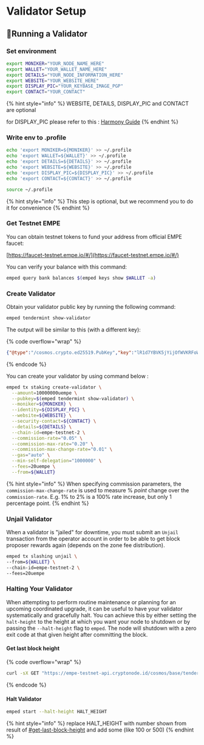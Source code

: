 # Validator Setup

## 📶Running a Validator

### Set environment

```bash
export MONIKER="YOUR_NODE_NAME_HERE"
export WALLET="YOUR_WALLET_NAME_HERE"
export DETAILS="YOUR_NODE_INFORMATION_HERE"
export WEBSITE="YOUR_WEBSITE_HERE"
export DISPLAY_PIC="YOUR_KEYBASE_IMAGE_PGP"
export CONTACT="YOUR_CONTACT"
```

{% hint style="info" %}
WEBSITE, DETAILS, DISPLAY\_PIC and CONTACT are optional

for DISPLAY\_PIC please refer to this : [Harmony Guide](https://docs.harmony.one/home/network/validators/managing-a-validator/adding-a-validator-logo)
{% endhint %}

### Write env to .profile

```bash
echo 'export MONIKER=${MONIKER}' >> ~/.profile
echo 'export WALLET=${WALLET}' >> ~/.profile
echo 'export DETAILS=${DETAILS}' >> ~/.profile
echo 'export WEBSITE=${WEBSITE}' >> ~/.profile
echo 'export DISPLAY_PIC=${DISPLAY_PIC}' >> ~/.profile
echo 'export CONTACT=${CONTACT}' >> ~/.profile

source ~/.profile
```

{% hint style="info" %}
This step is optional, but we recommend you to do it for convenience
{% endhint %}

### Get Testnet EMPE

You can obtain testnet tokens to fund your address from official EMPE faucet:

[https://faucet-testnet.empe.io/#/](https://faucet-testnet.empe.io/#/)

You can verify your balance with this command:

```sh
emped query bank balances $(emped keys show $WALLET -a)
```

### Create Validator

Obtain your validator public key by running the following command:

```sh
emped tendermint show-validator
```

The output will be similar to this (with a different key):

{% code overflow="wrap" %}
```json
{"@type":"/cosmos.crypto.ed25519.PubKey","key":"lR1d7YBVK5jYijOfWVKRFoWCsS4dg3kagT7LB9GnG8I="}
```
{% endcode %}

You can create your validator by using command below :

```bash
emped tx staking create-validator \
  --amount=10000000uempe \
  --pubkey=$(emped tendermint show-validator) \
  --moniker=${MONIKER} \
  --identity=${DISPLAY_PIC} \
  --website=${WEBSITE} \
  --security-contact=${CONTACT} \
  --details=${DETAILS} \
  --chain-id=empe-testnet-2 \
  --commission-rate="0.05" \
  --commission-max-rate="0.20" \
  --commission-max-change-rate="0.01" \
  --gas="auto" \
  --min-self-delegation="1000000" \
  --fees=20uempe \
  --from=${WALLET}
```

{% hint style="info" %}
When specifying commission parameters, the `commission-max-change-rate` is used to measure % _point_ change over the `commission-rate`. E.g. 1% to 2% is a 100% rate increase, but only 1 percentage point.
{% endhint %}

### Unjail Validator

When a validator is "jailed" for downtime, you must submit an `Unjail` transaction from the operator account in order to be able to get block proposer rewards again (depends on the zone fee distribution).

```bash
emped tx slashing unjail \
--from=${WALLET} \
--chain-id=empe-testnet-2 \
--fees=20uempe
```

### Halting Your Validator

When attempting to perform routine maintenance or planning for an upcoming coordinated upgrade, it can be useful to have your validator systematically and gracefully halt. You can achieve this by either setting the `halt-height` to the height at which you want your node to shutdown or by passing the `--halt-height` flag to `emped`. The node will shutdown with a zero exit code at that given height after committing the block.

#### Get last block height

{% code overflow="wrap" %}
```sh
curl -sX GET "https://empe-testnet-api.cryptonode.id/cosmos/base/tendermint/v1beta1/blocks/latest" -H  "accept: application/json" | jq '.block.last_commit.height'
```
{% endcode %}

#### Halt Validator

```sh
emped start --halt-height HALT_HEIGHT
```

{% hint style="info" %}
replace HALT\_HEIGHT  with number shown from result of [#get-last-block-height](validator-setup.md#get-last-block-height "mention") and add some (like 100 or 500)
{% endhint %}
